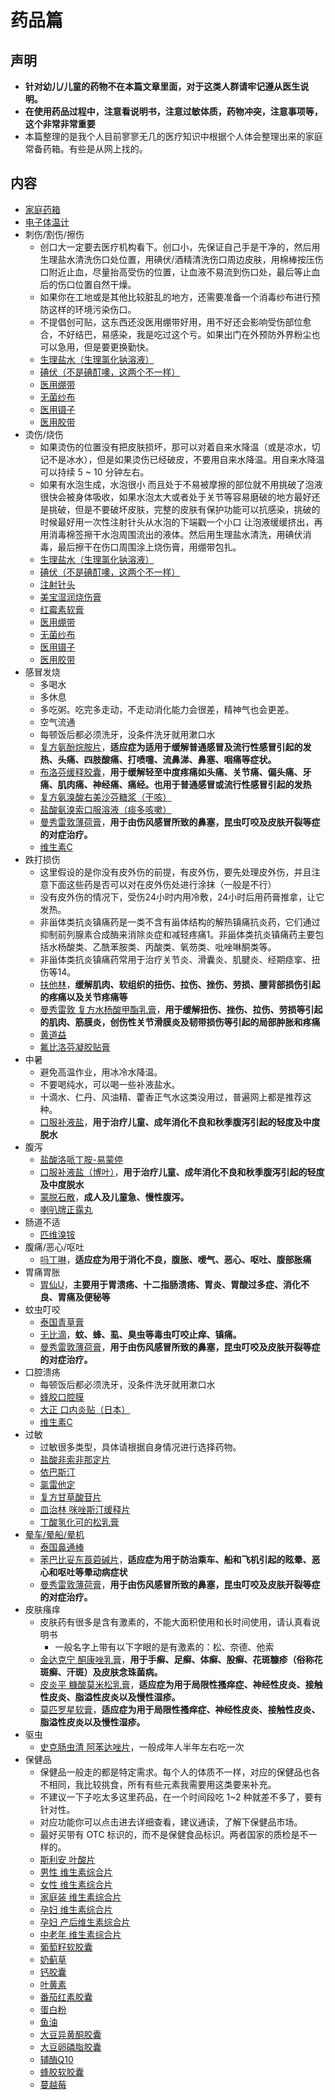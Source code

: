 
# 药品篇

## 声明

- **针对幼儿/儿童的药物不在本篇文章里面，对于这类人群请牢记遵从医生说明。**
- **在使用药品过程中，注意看说明书，注意过敏体质，药物冲突，注意事项等，这个非常非常重要**
- 本篇整理的是我个人目前寥寥无几的医疗知识中根据个人体会整理出来的家庭常备药箱。有些是从网上找的。


## 内容

- [家庭药箱](https://search.jd.com/Search?keyword=家庭药箱&enc=utf-8&cu=true&utm_source=ads.union.jd.com&utm_medium=tuiguang&utm_campaign=t_248690136_&utm_term=419f24fac4764bb4b249285884eb9c7e-p_276666007&abt=3)
- [电子体温计](https://search.jd.com/Search?keyword=电子体温计&enc=utf-8&cu=true&utm_source=ads.union.jd.com&utm_medium=tuiguang&utm_campaign=t_248690136_&utm_term=b0a011defae94de0a0f81e96a9654a16-p_276666007&abt=3)
- 刺伤/割伤/擦伤
    - 创口大一定要去医疗机构看下。创口小，先保证自己手是干净的，然后用生理盐水清洗伤口处位置，用碘伏/酒精清洗伤口周边皮肤，用棉棒按压伤口附近止血，尽量抬高受伤的位置，让血液不易流到伤口处，最后等止血后的伤口位置自然干燥。
    - 如果你在工地或是其他比较脏乱的地方，还需要准备一个消毒纱布进行预防这样的环境污染伤口。
    - 不提倡创可贴，这东西还没医用绷带好用，用不好还会影响受伤部位愈合，不好结巴，易感染，我是吃过这个亏。如果出门在外预防外界粉尘也可以急用，但是要更换勤快。
    - [生理盐水（生理氯化钠溶液）](https://search.jd.com/Search?keyword=生理盐水&enc=utf-8&cu=true&utm_source=ads.union.jd.com&utm_medium=tuiguang&utm_campaign=t_248690136_&utm_term=ed475761c7ff48948f646ab390162fcb-p_276666007&abt=3)
    - [碘伏（不是碘酊噢，这两个不一样）](https://search.jd.com/Search?keyword=碘伏&enc=utf-8&cu=true&utm_source=ads.union.jd.com&utm_medium=tuiguang&utm_campaign=t_248690136_&utm_term=45fa1f1b448b451e98b424ce61742851-p_276666007&abt=3)
    - [医用绷带](https://search.jd.com/Search?keyword=医用绷带&enc=utf-8&cu=true&utm_source=ads.union.jd.com&utm_medium=tuiguang&utm_campaign=t_248690136_&utm_term=2759ec164c49482f80783ae433fa84db-p_276666007&abt=3)
    - [无菌纱布](https://search.jd.com/Search?keyword=无菌纱布&enc=utf-8&cu=true&utm_source=ads.union.jd.com&utm_medium=tuiguang&utm_campaign=t_248690136_&utm_term=7ad418bded154cc09e993983fdd67bac-p_276666007&abt=3)
    - [医用镊子](https://search.jd.com/Search?keyword=医用镊子&enc=utf-8&cu=true&utm_source=ads.union.jd.com&utm_medium=tuiguang&utm_campaign=t_248690136_&utm_term=298ed83c09784dd9a166c10875c4b198-p_276666007&abt=3)
    - [医用胶带](https://search.jd.com/Search?keyword=医用胶布&enc=utf-8&cu=true&utm_source=ads.union.jd.com&utm_medium=tuiguang&utm_campaign=t_248690136_&utm_term=dcd175ddb04e4bf78231aebaec4b0638-p_276666007&abt=3)
- 烫伤/烧伤
    - 如果烫伤的位置没有把皮肤损坏，那可以对着自来水降温（或是凉水，切记不是冰水），但是如果烫伤已经破皮，不要用自来水降温。用自来水降温可以持续 5 ~ 10 分钟左右。
    - 如果有水泡生成，水泡很小 而且处于不易被摩擦的部位就不用挑破了泡液很快会被身体吸收，如果水泡太大或者处于关节等容易磨破的地方最好还是挑破，但是不要破坏皮肤，完整的皮肤有保护功能可以抗感染，挑破的时候最好用一次性注射针头从水泡的下端戳一个小口 让泡液缓缓挤出，再用消毒棉签擦干水泡周围流出的液体。然后用生理盐水清洗，用碘伏消毒，最后擦干在伤口周围涂上烧伤膏，用绷带包扎。
    - [生理盐水（生理氯化钠溶液）](https://search.jd.com/Search?keyword=生理盐水&enc=utf-8&cu=true&utm_source=ads.union.jd.com&utm_medium=tuiguang&utm_campaign=t_248690136_&utm_term=ed475761c7ff48948f646ab390162fcb-p_276666007&abt=3)
    - [碘伏（不是碘酊噢，这两个不一样）](https://search.jd.com/Search?keyword=碘伏&enc=utf-8&cu=true&utm_source=ads.union.jd.com&utm_medium=tuiguang&utm_campaign=t_248690136_&utm_term=45fa1f1b448b451e98b424ce61742851-p_276666007&abt=3)
    - [注射针头](https://search.jd.com/Search?keyword=注射针头&enc=utf-8&cu=true&utm_source=ads.union.jd.com&utm_medium=tuiguang&utm_campaign=t_248690136_&utm_term=ed475761c7ff48948f646ab390162fcb-p_276666007&abt=3)
    - [美宝湿润烧伤膏](https://search.jd.com/Search?keyword=美宝湿润烧伤膏&enc=utf-8&cu=true&utm_source=ads.union.jd.com&utm_medium=tuiguang&utm_campaign=t_248690136_&utm_term=ed475761c7ff48948f646ab390162fcb-p_276666007&abt=3)
    - [红霉素软膏](https://search.jd.com/Search?keyword=红霉素软膏&enc=utf-8&cu=true&utm_source=ads.union.jd.com&utm_medium=tuiguang&utm_campaign=t_248690136_&utm_term=ed475761c7ff48948f646ab390162fcb-p_276666007&abt=3)
    - [医用绷带](https://search.jd.com/Search?keyword=医用绷带&enc=utf-8&cu=true&utm_source=ads.union.jd.com&utm_medium=tuiguang&utm_campaign=t_248690136_&utm_term=2759ec164c49482f80783ae433fa84db-p_276666007&abt=3)
    - [无菌纱布](https://search.jd.com/Search?keyword=无菌纱布&enc=utf-8&cu=true&utm_source=ads.union.jd.com&utm_medium=tuiguang&utm_campaign=t_248690136_&utm_term=7ad418bded154cc09e993983fdd67bac-p_276666007&abt=3)
    - [医用镊子](https://search.jd.com/Search?keyword=医用镊子&enc=utf-8&cu=true&utm_source=ads.union.jd.com&utm_medium=tuiguang&utm_campaign=t_248690136_&utm_term=298ed83c09784dd9a166c10875c4b198-p_276666007&abt=3)
    - [医用胶带](https://search.jd.com/Search?keyword=医用胶布&enc=utf-8&cu=true&utm_source=ads.union.jd.com&utm_medium=tuiguang&utm_campaign=t_248690136_&utm_term=dcd175ddb04e4bf78231aebaec4b0638-p_276666007&abt=3)
- 感冒发烧
    - 多喝水
    - 多休息
    - 多吃粥。吃完多走动，不走动消化能力会很差，精神气也会更差。
    - 空气流通
    - 每顿饭后都必须洗牙，没条件洗牙就用漱口水
    - [复方氨酚烷胺片](https://search.jd.com/Search?keyword=复方氨酚烷胺片&enc=utf-8&cu=true&utm_source=ads.union.jd.com&utm_medium=tuiguang&utm_campaign=t_248690136_&utm_term=30c9f3ae4f9344bc80bf2ff563edc76c-p_276666007&abt=3)，**适应症为适用于缓解普通感冒及流行性感冒引起的发热、头痛、四肢酸痛、打喷嚏、流鼻涕、鼻塞、咽痛等症状。**
    - [布洛芬缓释胶囊](https://search.jd.com/Search?keyword=布洛芬缓释胶囊&enc=utf-8&cu=true&utm_source=ads.union.jd.com&utm_medium=tuiguang&utm_campaign=t_248690136_&utm_term=63985febabef4a81b971af8865a153c7-p_276666007&abt=3)，**用于缓解轻至中度疼痛如头痛、关节痛、偏头痛、牙痛、肌肉痛、神经痛、痛经。也用于普通感冒或流行性感冒引起的发热**
    - [复方氨溴酸右美沙芬糖浆（干咳）](https://search.jd.com/Search?keyword=复方氨溴酸右美沙芬糖浆&enc=utf-8&cu=true&utm_source=ads.union.jd.com&utm_medium=tuiguang&utm_campaign=t_248690136_&utm_term=7bcac73ed7d740bcb30f62b2511056ab-p_276666007&abt=3)
    - [盐酸氨溴索口服溶液（痰多咳嗽）](https://search.jd.com/Search?keyword=盐酸氨溴索口服溶液&enc=utf-8&cu=true&utm_source=ads.union.jd.com&utm_medium=tuiguang&utm_campaign=t_248690136_&utm_term=7bcac73ed7d740bcb30f62b2511056ab-p_276666007&abt=3)
    - [曼秀雷敦薄荷膏](https://search.jd.com/Search?keyword=曼秀雷敦薄荷膏&enc=utf-8&cu=true&utm_source=ads.union.jd.com&utm_medium=tuiguang&utm_campaign=t_248690136_&utm_term=70d7289e099b496288e25fe43849dfad-p_276666007&abt=3)，**用于由伤风感冒所致的鼻塞，昆虫叮咬及皮肤开裂等症的对症治疗。**
    - [维生素C](https://search.jd.com/Search?keyword=维生素C&enc=utf-8&cu=true&utm_source=ads.union.jd.com&utm_medium=tuiguang&utm_campaign=t_248690136_&utm_term=7bcac73ed7d740bcb30f62b2511056ab-p_276666007&abt=3)
- 跌打损伤
    - 这里假设的是你没有皮外伤的前提，有皮外伤，要先处理皮外伤，并且注意下面这些药是否可以对在皮外伤处进行涂抹（一般是不行）
    - 没有皮外伤的情况下，受伤24小时内用冷敷，24小时后用药膏推拿，让它发热。
    - 非甾体类抗炎镇痛药是一类不含有甾体结构的解热镇痛抗炎药，它们通过抑制前列腺素合成酶来消除炎症和减轻疼痛1。非甾体类抗炎镇痛药主要包括水杨酸类、乙酰苯胺类、丙酸类、氧芴类、吡唑啉酮类等。
    - 非甾体类抗炎镇痛药常用于治疗关节炎、滑囊炎、肌腱炎、经期痉挛、扭伤等14。
    - [扶他林](https://search.jd.com/Search?keyword=扶他林&enc=utf-8&cu=true&utm_source=ads.union.jd.com&utm_medium=tuiguang&utm_campaign=t_248690136_&utm_term=ddffefd96a4545818389cda5dc08d178-p_276666007&abt=3)，**缓解肌肉、软组织的扭伤、拉伤、挫伤、劳损、腰背部损伤引起的疼痛以及关节疼痛等**
    - [曼秀雷敦 复方水杨酸甲酯乳膏](https://search.jd.com/Search?keyword=曼秀雷敦%20复方水杨酸甲酯乳膏&enc=utf-8&cu=true&utm_source=ads.union.jd.com&utm_medium=tuiguang&utm_campaign=t_248690136_&utm_term=a0d980109c3b42beab6f4b54d143b14d-p_276666007&abt=3)，**用于缓解扭伤、挫伤、拉伤、劳损等引起的肌肉、筋膜炎，创伤性关节滑膜炎及韧带损伤等引起的局部肿胀和疼痛**
	- [黄道益](https://search.jd.com/Search?keyword=黄道益&enc=utf-8&cu=true&utm_source=ads.union.jd.com&utm_medium=tuiguang&utm_campaign=t_248690136_&utm_term=6d8cebf5d65a475e86e76db2674b5c16-p_276666007&abt=3)
	- [氟比洛芬凝胶贴膏](https://search.jd.com/Search?keyword=氟比洛芬凝胶贴膏&enc=utf-8&cu=true&utm_source=ads.union.jd.com&utm_medium=tuiguang&utm_campaign=t_248690136_&utm_term=6d8cebf5d65a475e86e76db2674b5c16-p_276666007&abt=3)
- 中暑
    - 避免高温作业，用冰冷水降温。
    - 不要喝纯水，可以喝一些补液盐水。
    - 十滴水、仁丹、风油精、藿香正气水这类没用过，普遍网上都是推荐这种。
    - [口服补液盐](https://search.jd.com/Search?keyword=口服补液盐&enc=utf-8&cu=true&utm_source=ads.union.jd.com&utm_medium=tuiguang&utm_campaign=t_248690136_&utm_term=21c29aa136444540a02a8f89777aeb6a-p_276666007&abt=3)，**用于治疗儿童、成年消化不良和秋季腹泻引起的轻度及中度脱水**
- 腹泻
    - [盐酸洛哌丁胺-易蒙停](https://search.jd.com/Search?enc=utf-8&cu=true&utm_source=ads-union.jd.com&utm_medium=tuiguang&utm_campaign=t_248690136_&utm_term=c0d90a09b813492cbb88dbd39455a471-p_669678130&abt=3&keyword=%E6%B4%9B%E5%93%8C%E4%B8%81%E8%83%BA)
    - [口服补液盐（博叶）](https://search.jd.com/Search?keyword=口服补液盐&enc=utf-8&cu=true&utm_source=ads.union.jd.com&utm_medium=tuiguang&utm_campaign=t_248690136_&utm_term=21c29aa136444540a02a8f89777aeb6a-p_276666007&abt=3)，**用于治疗儿童、成年消化不良和秋季腹泻引起的轻度及中度脱水**
    - [蒙脱石散](https://search.jd.com/Search?keyword=蒙脱石散&enc=utf-8&cu=true&utm_source=ads.union.jd.com&utm_medium=tuiguang&utm_campaign=t_248690136_&utm_term=e5dd4eabf5db41b8a67d56f695f844c4-p_276666007&abt=3)，**成人及儿童急、慢性腹泻。**
	- [喇叭牌正露丸](https://search.jd.com/Search?keyword=喇叭牌正露丸&enc=utf-8&cu=true&utm_source=ads.union.jd.com&utm_medium=tuiguang&utm_campaign=t_248690136_&utm_term=be4dc6a768dc44179644aca8812990c7-p_276666007&abt=3)
- 肠道不适
    - [匹维溴铵](https://search.jd.com/Search?enc=utf-8&cu=true&utm_source=ads-union.jd.com&utm_medium=tuiguang&utm_campaign=t_248690136_&utm_term=c0d90a09b813492cbb88dbd39455a471-p_669678130&abt=3&keyword=%E5%8C%B9%E7%BB%B4%E6%BA%B4%E9%93%B5)
- 腹痛/恶心/呕吐
    - [吗丁啉](https://search.jd.com/Search?keyword=吗丁啉&enc=utf-8&cu=true&utm_source=ads.union.jd.com&utm_medium=tuiguang&utm_campaign=t_248690136_&utm_term=91dc20de5e724e008dcf603a1757343a-p_276666007&abt=3)，**适应症为用于消化不良，腹胀、嗳气、恶心、呕吐、腹部胀痛**
- 胃痛胃胀
	- [胃仙U](https://search.jd.com/Search?keyword=胃仙U&enc=utf-8&cu=true&utm_source=ads.union.jd.com&utm_medium=tuiguang&utm_campaign=t_248690136_&utm_term=139f6116f296457b8f8672def4ca9c0f-p_276666007&abt=3)，**主要用于胃溃疡、十二指肠溃疡、胃炎、胃酸过多症、消化不良、胃痛及便秘等**
- 蚊虫叮咬
    - [泰国青草膏](https://search.jd.com/Search?keyword=泰国青草膏&enc=utf-8&cu=true&utm_source=ads.union.jd.com&utm_medium=tuiguang&utm_campaign=t_248690136_&utm_term=b5939c5ac9904d97a07bcf4c4a837ce3-p_276666007&abt=3)
    - [无比滴](https://search.jd.com/Search?keyword=无比滴&enc=utf-8&cu=true&utm_source=ads.union.jd.com&utm_medium=tuiguang&utm_campaign=t_248690136_&utm_term=48c6758a73a54b9cba1327ef24ab44f7-p_276666007&abt=3)，**蚊、蜂、虱、臭虫等毒虫叮咬止痒、镇痛。**
    - [曼秀雷敦薄荷膏](https://search.jd.com/Search?keyword=曼秀雷敦薄荷膏&enc=utf-8&cu=true&utm_source=ads.union.jd.com&utm_medium=tuiguang&utm_campaign=t_248690136_&utm_term=a531cf371b6849dab6932df1d25093a4-p_276666007&abt=3)，**用于由伤风感冒所致的鼻塞，昆虫叮咬及皮肤开裂等症的对症治疗。**
- 口腔溃疡
    - 每顿饭后都必须洗牙，没条件洗牙就用漱口水
    - [蜂胶口腔膜](https://search.jd.com/Search?keyword=蜂胶口腔膜&enc=utf-8&cu=true&utm_source=ads.union.jd.com&utm_medium=tuiguang&utm_campaign=t_248690136_&utm_term=cbab6c2e75674e86819d91542c8561c3-p_276666007&abt=3)
    - [大正 口内炎贴（日本）](https://search.jd.com/Search?keyword=大正%20口内炎贴&enc=utf-8&cu=true&utm_source=ads.union.jd.com&utm_medium=tuiguang&utm_campaign=t_248690136_&utm_term=cbab6c2e75674e86819d91542c8561c3-p_276666007&abt=3)
    - [维生素C](https://search.jd.com/Search?keyword=维生素C&enc=utf-8&cu=true&utm_source=ads.union.jd.com&utm_medium=tuiguang&utm_campaign=t_248690136_&utm_term=cbab6c2e75674e86819d91542c8561c3-p_276666007&abt=3)
- 过敏
    - 过敏很多类型，具体请根据自身情况进行选择药物。
    - [盐酸非索非那定片](https://search.jd.com/Search?keyword=盐酸非索非那定片&enc=utf-8&cu=true&utm_source=ads.union.jd.com&utm_medium=tuiguang&utm_campaign=t_248690136_&utm_term=b5939c5ac9904d97a07bcf4c4a837ce3-p_276666007&abt=3)
    - [依巴斯汀](https://search.jd.com/Search?enc=utf-8&cu=true&utm_source=ads-union.jd.com&utm_medium=tuiguang&utm_campaign=t_248690136_&utm_term=c0d90a09b813492cbb88dbd39455a471-p_669678130&abt=3&keyword=%E4%BE%9D%E5%B7%B4%E6%96%AF%E6%B1%80)
    - [氯雷他定](https://search.jd.com/Search?keyword=氯雷他定&enc=utf-8&cu=true&utm_source=ads.union.jd.com&utm_medium=tuiguang&utm_campaign=t_248690136_&utm_term=b5939c5ac9904d97a07bcf4c4a837ce3-p_276666007&abt=3)
    - [复方甘草酸苷片](https://search.jd.com/Search?keyword=复方甘草酸苷片&enc=utf-8&cu=true&utm_source=ads.union.jd.com&utm_medium=tuiguang&utm_campaign=t_248690136_&utm_term=94f6367229514b3ea8c5a43af21fde4d-p_276666007&abt=3)
    - [皿治林 咪唑斯汀缓释片](https://search.jd.com/Search?keyword=皿治林%20咪唑斯汀缓释片&enc=utf-8&cu=true&utm_source=ads.union.jd.com&utm_medium=tuiguang&utm_campaign=t_248690136_&utm_term=94f6367229514b3ea8c5a43af21fde4d-p_276666007&abt=3)
    - [丁酸氢化可的松乳膏](https://search.jd.com/Search?keyword=丁酸氢化可的松乳膏&enc=utf-8&cu=true&utm_source=ads.union.jd.com&utm_medium=tuiguang&utm_campaign=t_248690136_&utm_term=94f6367229514b3ea8c5a43af21fde4d-p_276666007&abt=3)
- [晕车/晕船/晕机]()
    - [泰国鼻通棒](https://search.jd.com/Search?keyword=泰国鼻通棒&enc=utf-8&cu=true&utm_source=ads.union.jd.com&utm_medium=tuiguang&utm_campaign=t_248690136_&utm_term=6bb225914b8e41e99580ad113751c387-p_276666007&abt=3)
    - [苯巴比妥东莨菪碱片](https://search.jd.com/Search?keyword=苯巴比妥东莨菪碱片&enc=utf-8&cu=true&utm_source=ads.union.jd.com&utm_medium=tuiguang&utm_campaign=t_248690136_&utm_term=ae0a3972ba3f4b8282d0c9f0f7f9965b-p_276666007&abt=3)，**适应症为用于防治乘车、船和飞机引起的眩晕、恶心和呕吐等晕动病症状**
    - [曼秀雷敦薄荷膏](https://search.jd.com/Search?keyword=曼秀雷敦薄荷膏&enc=utf-8&cu=true&utm_source=ads.union.jd.com&utm_medium=tuiguang&utm_campaign=t_248690136_&utm_term=b4ea498056f747268fa09b4b2743a0de-p_276666007&abt=3)，**用于由伤风感冒所致的鼻塞，昆虫叮咬及皮肤开裂等症的对症治疗。**
- 皮肤瘙痒
	- 皮肤药有很多是含有激素的，不能大面积使用和长时间使用，请认真看说明书
	    - 一般名字上带有以下字眼的是有激素的：松、奈德、他索
    - [金达克宁 酮康唑乳膏](https://search.jd.com/Search?keyword=金达克宁%20酮康唑乳膏&enc=utf-8&cu=true&utm_source=ads.union.jd.com&utm_medium=tuiguang&utm_campaign=t_248690136_&utm_term=9a567ed6b8024ce89684b98e27406510-p_276666007&abt=3)，**用于手癣、足癣、体癣、股癣、花斑糠疹（俗称花斑癣、汗斑）及皮肤念珠菌病。**
    - [皮炎平 糠酸莫米松乳膏](https://search.jd.com/Search?keyword=复方醋酸地塞米松乳膏&enc=utf-8&cu=true&utm_source=ads.union.jd.com&utm_medium=tuiguang&utm_campaign=t_248690136_&utm_term=dafc9d4b25894be99d8575b43fe62d6c-p_276666007&abt=3)，**适应症为用于局限性搔痒症、神经性皮炎、接触性皮炎、脂溢性皮炎以及慢性湿疹。**
    - [莫匹罗星软膏](https://search.jd.com/Search?keyword=莫匹罗星软膏&enc=utf-8&cu=true&utm_source=ads.union.jd.com&utm_medium=tuiguang&utm_campaign=t_248690136_&utm_term=dafc9d4b25894be99d8575b43fe62d6c-p_276666007&abt=3)，**适应症为用于局限性搔痒症、神经性皮炎、接触性皮炎、脂溢性皮炎以及慢性湿疹。**
- 驱虫
    - [史克肠虫清 阿苯达唑片](https://search.jd.com/Search?keyword=史克肠虫清&enc=utf-8&cu=true&utm_source=ads.union.jd.com&utm_medium=tuiguang&utm_campaign=t_248690136_&utm_term=51c0d1a6da3348e38ba52ae79b2055ea-p_276666007&abt=3)，一般成年人半年左右吃一次
- 保健品
    - 保健品一般走的都是特定需求。每个人的体质不一样，对应的保健品也各不相同，我比较挑食，所有有些元素我需要用这类要来补充。
    - 不建议一下子吃太多这里药品，在一个时间段吃 1~2 种就差不多了，要有针对性。
    - 对应功能你可以点击进去详细查看，建议通读，了解下保健品市场。
    - 最好买带有 OTC 标识的，而不是保健食品标识。两者国家的质检是不一样的。
    - [斯利安 叶酸片](https://search.jd.com/Search?enc=utf-8&cu=true&utm_source=ads-union.jd.com&utm_medium=tuiguang&utm_campaign=t_248690136_&utm_term=c0d90a09b813492cbb88dbd39455a471-p_669678130&abt=3&keyword=%E6%96%AF%E5%88%A9%E5%AE%89%20%E5%8F%B6%E9%85%B8%E7%89%87)
    - [男性 维生素综合片](https://search.jd.com/Search?keyword=男性%20维生素综合片&enc=utf-8&cu=true&utm_source=ads.union.jd.com&utm_medium=tuiguang&utm_campaign=t_248690136_&utm_term=dafc9d4b25894be99d8575b43fe62d6c-p_276666007&abt=3)
    - [女性 维生素综合片](https://search.jd.com/Search?keyword=女性%20维生素综合片&enc=utf-8&cu=true&utm_source=ads.union.jd.com&utm_medium=tuiguang&utm_campaign=t_248690136_&utm_term=dafc9d4b25894be99d8575b43fe62d6c-p_276666007&abt=3)
    - [家庭装 维生素综合片](https://search.jd.com/Search?keyword=家庭装%20维生素综合片&enc=utf-8&cu=true&utm_source=ads.union.jd.com&utm_medium=tuiguang&utm_campaign=t_248690136_&utm_term=dafc9d4b25894be99d8575b43fe62d6c-p_276666007&abt=3)
    - [孕妇 维生素综合片](https://search.jd.com/Search?keyword=孕妇%20维生素综合片&enc=utf-8&cu=true&utm_source=ads.union.jd.com&utm_medium=tuiguang&utm_campaign=t_248690136_&utm_term=dafc9d4b25894be99d8575b43fe62d6c-p_276666007&abt=3)
    - [孕妇 产后维生素综合片](https://search.jd.com/Search?keyword=孕妇%20产后维生素综合片&enc=utf-8&cu=true&utm_source=ads.union.jd.com&utm_medium=tuiguang&utm_campaign=t_248690136_&utm_term=dafc9d4b25894be99d8575b43fe62d6c-p_276666007&abt=3)
    - [中老年 维生素综合片](https://search.jd.com/Search?keyword=中老年%20维生素综合片&enc=utf-8&cu=true&utm_source=ads.union.jd.com&utm_medium=tuiguang&utm_campaign=t_248690136_&utm_term=dafc9d4b25894be99d8575b43fe62d6c-p_276666007&abt=3)
    - [葡萄籽软胶囊](https://search.jd.com/Search?keyword=葡萄籽软胶囊&enc=utf-8&cu=true&utm_source=ads.union.jd.com&utm_medium=tuiguang&utm_campaign=t_248690136_&utm_term=dafc9d4b25894be99d8575b43fe62d6c-p_276666007&abt=3)
    - [奶蓟草](https://search.jd.com/Search?keyword=奶蓟草&enc=utf-8&cu=true&utm_source=ads.union.jd.com&utm_medium=tuiguang&utm_campaign=t_248690136_&utm_term=dafc9d4b25894be99d8575b43fe62d6c-p_276666007&abt=3)
    - [钙胶囊](https://search.jd.com/Search?keyword=钙胶囊&enc=utf-8&cu=true&utm_source=ads.union.jd.com&utm_medium=tuiguang&utm_campaign=t_248690136_&utm_term=dafc9d4b25894be99d8575b43fe62d6c-p_276666007&abt=3)
    - [叶黄素](https://search.jd.com/Search?keyword=叶黄素&enc=utf-8&cu=true&utm_source=ads.union.jd.com&utm_medium=tuiguang&utm_campaign=t_248690136_&utm_term=dafc9d4b25894be99d8575b43fe62d6c-p_276666007&abt=3)
    - [番茄红素胶囊](https://search.jd.com/Search?keyword=番茄红素胶囊&enc=utf-8&cu=true&utm_source=ads.union.jd.com&utm_medium=tuiguang&utm_campaign=t_248690136_&utm_term=dafc9d4b25894be99d8575b43fe62d6c-p_276666007&abt=3)
    - [蛋白粉](https://search.jd.com/Search?keyword=蛋白粉&enc=utf-8&cu=true&utm_source=ads.union.jd.com&utm_medium=tuiguang&utm_campaign=t_248690136_&utm_term=dafc9d4b25894be99d8575b43fe62d6c-p_276666007&abt=3)
    - [鱼油](https://search.jd.com/Search?keyword=鱼油&enc=utf-8&cu=true&utm_source=ads.union.jd.com&utm_medium=tuiguang&utm_campaign=t_248690136_&utm_term=dafc9d4b25894be99d8575b43fe62d6c-p_276666007&abt=3)
    - [大豆异黄酮胶囊](https://search.jd.com/Search?keyword=大豆异黄酮胶囊&enc=utf-8&cu=true&utm_source=ads.union.jd.com&utm_medium=tuiguang&utm_campaign=t_248690136_&utm_term=dafc9d4b25894be99d8575b43fe62d6c-p_276666007&abt=3)
    - [大豆卵磷脂胶囊](https://search.jd.com/Search?keyword=大豆卵磷脂胶囊&enc=utf-8&cu=true&utm_source=ads.union.jd.com&utm_medium=tuiguang&utm_campaign=t_248690136_&utm_term=dafc9d4b25894be99d8575b43fe62d6c-p_276666007&abt=3)
    - [辅酶Q10](https://search.jd.com/Search?keyword=辅酶Q10&enc=utf-8&cu=true&utm_source=ads.union.jd.com&utm_medium=tuiguang&utm_campaign=t_248690136_&utm_term=dafc9d4b25894be99d8575b43fe62d6c-p_276666007&abt=3)
    - [蜂胶软胶囊](https://search.jd.com/Search?keyword=蜂胶软胶囊&enc=utf-8&cu=true&utm_source=ads.union.jd.com&utm_medium=tuiguang&utm_campaign=t_248690136_&utm_term=dafc9d4b25894be99d8575b43fe62d6c-p_276666007&abt=3)
    - [蔓越莓](https://search.jd.com/Search?keyword=蔓越莓&enc=utf-8&cu=true&utm_source=ads.union.jd.com&utm_medium=tuiguang&utm_campaign=t_248690136_&utm_term=dafc9d4b25894be99d8575b43fe62d6c-p_276666007&abt=3)
 
